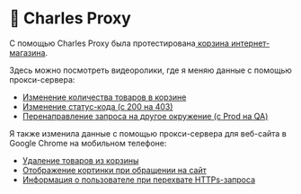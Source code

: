 # 📡 Charles Proxy 

С помощью Charles Proxy была протестирована<a href="http://demowebshop.tricentis.com/cart"> корзина интернет-магазина</a>. 

Здесь можно посмотреть видеоролики, где я меняю данные с помощью прокси-сервера:
<ul>
<li>  <a href="https://drive.google.com/file/d/107LmkFiwWUJNgipRJHC8nyGKVCMP-04t/view?usp=sharing">Изменение количества товаров в корзине </a> </li> 
<li>  <a href="https://drive.google.com/file/d/1069b4C5t6mRh6f6comrADRRgpwVGMKVq/view?usp=sharing"> Изменение статус-кода (с 200 на 403)</a>  </li> 
<li>  <a href="https://drive.google.com/file/d/1-y05vqrCOQcVOZ0RmHxAB-btafZe-Gq8/view?usp=sharing"> Перенаправление запроса на другое окружение  (с Prod на QA)</a> </li> 
 </ul>
 
Я также изменила данные с помощью прокси-сервера для веб-сайта в Google Chrome на мобильном телефоне: 
<ul>
<li>  <a href="https://drive.google.com/file/d/1-vOACAo3dCpUP8lAkDTOS8GjVvK-QAtn/view?usp=sharing"> Удаление товаров из корзины </li> 
<li>  <a href="https://drive.google.com/file/d/1-rO6ENdKJ0I9gYTxl6ysHOcohmSSNO_X/view?usp=sharing"> Отображение кортинки при обращении на сайт </a>  </li> 
<li>  <a href="https://drive.google.com/file/d/108faLp7fo1YBD80mTkrwu8SkADRvHPMD/view?usp=sharing"> Информация о пользователе при перехвате HTTPs-запроса </a> </li> 
 </ul>
